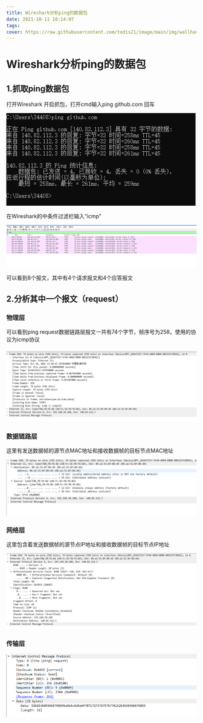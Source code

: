 ```yaml
---
title: Wireshark分析ping的数据包
date: 2021-10-11 18:14:07
tags:
cover: https://raw.githubusercontent.com/todis21/image/main/img/wallhaven-ymrvxx_1920x1080.png
---
```


#  Wireshark分析ping的数据包

## 1.抓取ping数据包

打开Wireshark  开启抓包，打开cmd输入ping github.com 回车

![](https://raw.githubusercontent.com/todis21/image/main/img/%E5%B1%8F%E5%B9%95%E6%88%AA%E5%9B%BE%202021-10-18%20133742.png)

在Wireshark的中条件过滤栏输入“icmp"

![](https://raw.githubusercontent.com/todis21/image/main/img/%E5%B1%8F%E5%B9%95%E6%88%AA%E5%9B%BE%202021-10-18%20133907.png)

可以看到8个报文，其中有4个请求报文和4个应答报文

## 2.分析其中一个报文（request）

### 物理层

可以看到ping request数据链路层报文一共有74个字节，帧序号为258，使用的协议为icmp协议

![](https://raw.githubusercontent.com/todis21/image/main/img/%E5%B1%8F%E5%B9%95%E6%88%AA%E5%9B%BE%202021-10-18%20134012.png)



### 数据链路层

这里有发送数据帧的源节点MAC地址和接收数据帧的目标节点MAC地址

![](https://raw.githubusercontent.com/todis21/image/main/img/%E5%B1%8F%E5%B9%95%E6%88%AA%E5%9B%BE%202021-10-18%20134135.png)



### 网络层

这里包含着发送数据帧的源节点IP地址和接收数据帧的目标节点IP地址

![](https://raw.githubusercontent.com/todis21/image/main/img/%E5%B1%8F%E5%B9%95%E6%88%AA%E5%9B%BE%202021-10-18%20134222.png)

### 传输层

![](https://raw.githubusercontent.com/todis21/image/main/img/%E5%B1%8F%E5%B9%95%E6%88%AA%E5%9B%BE%202021-10-18%20134331.png)



